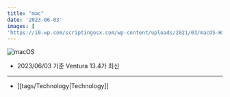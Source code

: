 ```yaml
---
title: "mac"
date: '2023-06-03'
images: [
'https://i0.wp.com/scriptingosx.com/wp-content/uploads/2021/03/macOS-History.001.jpeg']
---
```

![macOS](https://i0.wp.com/scriptingosx.com/wp-content/uploads/2021/03/macOS-History.001.jpeg)
- 2023/06/03 기준 Ventura 13.4가 최신
---
- [[tags/Technology|Technology]]
